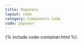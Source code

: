 ```yaml
---
title: Popovers
layout: code
category: Components Code
code: popover
---
```


{% include code-container.html %}
